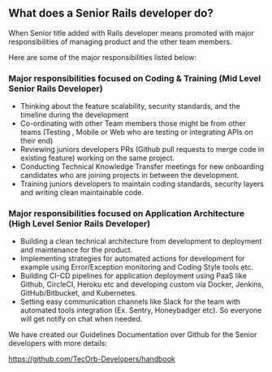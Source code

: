 ## What does a Senior Rails developer do?

When Senior title added with Rails developer means promoted with major responsibilities of managing product and the other team members.

Here are some of the major responsibilities listed below:

### Major responsibilities focused on Coding & Training (Mid Level Senior Rails Developer)

- Thinking about the feature scalability, security standards, and the timeline during the development
- Co-ordinating with other Team members those might be from other teams (Testing , Mobile or Web who are testing or integrating APIs on their end)
- Reviewing juniors developers PRs (Github pull requests to merge code in existing feature) working on the same project.
- Conducting Technical Knowledge Transfer meetings for new onboarding candidates who are joining projects in between the development.
- Training juniors developers to maintain coding standards, security layers and writing clean maintainable code.

### Major responsibilities focused on Application Architecture (High Level Senior Rails Developer)
- Building a clean technical architecture from development to deployment and maintenance for the product.
- Implementing strategies for automated actions for development for example using Error/Exception monitoring and Coding Style tools etc.
- Building CI-CD pipelines for application deployment using PaaS like Github, CircleCI, Heroku etc and developing custom via Docker, Jenkins, GitHub/Bitbucket, and Kubernetes.
- Setting easy communication channels like Slack for the team with automated tools integration (Ex. Sentry, Honeybadger etc). So everyone will get notify on chat when needed.


We have created our Guidelines Documentation over Github for the Senior developers with more details:

https://github.com/TecOrb-Developers/handbook
